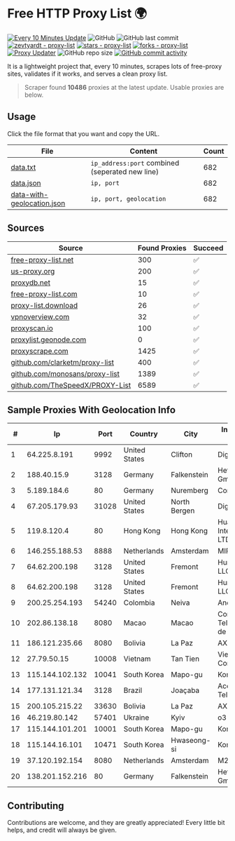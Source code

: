 
# Free HTTP Proxy List 🌍

[![Every 10 Minutes Update](https://github.com/mertguvencli/http-proxy-list/actions/workflows/main.yml/badge.svg?branch=main)](https://github.com/mertguvencli/http-proxy-list/actions/workflows/main.yml)
![GitHub](https://img.shields.io/github/license/mertguvencli/http-proxy-list)
![GitHub last commit](https://img.shields.io/github/last-commit/mertguvencli/http-proxy-list)
[![zevtyardt - proxy-list](https://img.shields.io/static/v1?label=zevtyardt&message=proxy-list&color=blue&logo=github)](https://github.com/zevtyardt/proxy-list "Go to GitHub repo")
[![stars - proxy-list](https://img.shields.io/github/stars/zevtyardt/proxy-list?style=social)](https://github.com/zevtyardt/proxy-list)
[![forks - proxy-list](https://img.shields.io/github/forks/zevtyardt/proxy-list?style=social)](https://github.com/zevtyardt/proxy-list)
[![Proxy Updater](https://github.com/zevtyardt/proxy-list/workflows/Proxy%20Updater/badge.svg)](https://github.com/zevtyardt/proxy-list/actions?query=workflow:"Proxy+Updater")
![GitHub repo size](https://img.shields.io/github/repo-size/zevtyardt/proxy-list)
[![GitHub commit activity](https://img.shields.io/github/commit-activity/m/zevtyardt/proxy-list?logo=commits)](https://github.com/zevtyardt/proxy-list/commits/main)

It is a lightweight project that, every 10 minutes, scrapes lots of free-proxy sites, validates if it works, and serves a clean proxy list.

> Scraper found **10486** proxies at the latest update. Usable proxies are below.

## Usage

Click the file format that you want and copy the URL.

|File|Content|Count|
|----|-------|-----|
|[data.txt](https://raw.githubusercontent.com/mertguvencli/http-proxy-list/main/proxy-list/data.txt)|`ip_address:port` combined (seperated new line)|682|
|[data.json](https://raw.githubusercontent.com/mertguvencli/http-proxy-list/main/proxy-list/data.json)|`ip, port`|682|
|[data-with-geolocation.json](https://raw.githubusercontent.com/mertguvencli/http-proxy-list/main/proxy-list/data-with-geolocation.json)|`ip, port, geolocation`|682|

## Sources

|Source|Found Proxies|Succeed|
|------|-------------|-------|
|[free-proxy-list.net](https://free-proxy-list.net)|300|✅|
|[us-proxy.org](https://www.us-proxy.org)|200|✅|
|[proxydb.net](http://proxydb.net)|15|✅|
|[free-proxy-list.com](https://free-proxy-list.com/?page=&port=&type%5B%5D=http&type%5B%5D=https&up_time=0&search=Search)|10|✅|
|[proxy-list.download](https://www.proxy-list.download/HTTP)|26|✅|
|[vpnoverview.com](https://vpnoverview.com/privacy/anonymous-browsing/free-proxy-servers)|32|✅|
|[proxyscan.io](https://www.proxyscan.io)|100|✅|
|[proxylist.geonode.com](https://proxylist.geonode.com/api/proxy-list?limit=300&page=1&sort_by=lastChecked&sort_type=desc&protocols=http,https)|0|✅|
|[proxyscrape.com](https://api.proxyscrape.com/v2/?request=displayproxies&protocol=http&timeout=10000&country=all&ssl=all&anonymity=all)|1425|✅|
|[github.com/clarketm/proxy-list](https://raw.githubusercontent.com/clarketm/proxy-list/master/proxy-list-raw.txt)|400|✅|
|[github.com/monosans/proxy-list](https://raw.githubusercontent.com/monosans/proxy-list/main/proxies/http.txt)|1389|✅|
|[github.com/TheSpeedX/PROXY-List](https://raw.githubusercontent.com/TheSpeedX/PROXY-List/master/http.txt)|6589|✅|


## Sample Proxies With Geolocation Info

|#|Ip|Port|Country|City|Internet Service Provider|
|-|--|----|-------|----|-------------------------|
|1|64.225.8.191|9992|United States|Clifton|DigitalOcean, LLC|
|2|188.40.15.9|3128|Germany|Falkenstein|Hetzner Online GmbH|
|3|5.189.184.6|80|Germany|Nuremberg|Contabo GmbH|
|4|67.205.179.93|31028|United States|North Bergen|DigitalOcean, LLC|
|5|119.8.120.4|80|Hong Kong|Hong Kong|Huawei International Pte. LTD|
|6|146.255.188.53|8888|Netherlands|Amsterdam|MIRholding B.V.|
|7|64.62.200.198|3128|United States|Fremont|Hurricane Electric LLC|
|8|64.62.200.198|3128|United States|Fremont|Hurricane Electric LLC|
|9|200.25.254.193|54240|Colombia|Neiva|Andinet ON Line|
|10|202.86.138.18|8080|Macao|Macao|Companhia de Telecomunicacoes de Macau|
|11|186.121.235.66|8080|Bolivia|La Paz|AXS Bolivia S. A.|
|12|27.79.50.15|10008|Vietnam|Tan Tien|Viettel Corporation|
|13|115.144.102.132|10041|South Korea|Mapo-gu|Korea Telecom|
|14|177.131.121.34|3128|Brazil|Joaçaba|Acessoline Telecom|
|15|200.105.215.22|33630|Bolivia|La Paz|AXS Bolivia S. A.|
|16|46.219.80.142|57401|Ukraine|Kyiv|o3 core|
|17|115.144.101.201|10001|South Korea|Mapo-gu|Korea Telecom|
|18|115.144.16.101|10471|South Korea|Hwaseong-si|Korea Telecom|
|19|37.120.192.154|8080|Netherlands|Amsterdam|M247 Europe SRL|
|20|138.201.152.216|80|Germany|Falkenstein|Hetzner Online GmbH|



## Contributing

Contributions are welcome, and they are greatly appreciated! Every
little bit helps, and credit will always be given.

